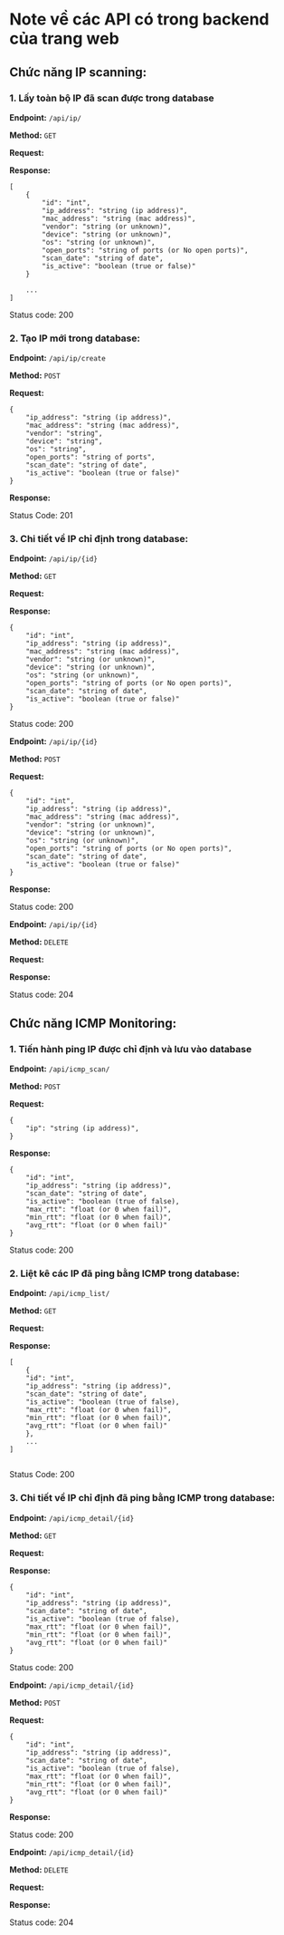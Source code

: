 # Note về các API có trong backend của trang web


## Chức năng IP scanning:

### 1. Lấy toàn bộ IP đã scan được trong database

**Endpoint:** `/api/ip/`

**Method:** `GET`

**Request:**

**Response:**

```
[
    {
        "id": "int",
        "ip_address": "string (ip address)",
        "mac_address": "string (mac address)",
        "vendor": "string (or unknown)",
        "device": "string (or unknown)",
        "os": "string (or unknown)",
        "open_ports": "string of ports (or No open ports)",
        "scan_date": "string of date",
        "is_active": "boolean (true or false)"
    }

    ...
]

```

Status code: 200

### 2. Tạo IP mới trong database:

**Endpoint:** `/api/ip/create`

**Method:** `POST`

**Request:** 
```
{
    "ip_address": "string (ip address)",
    "mac_address": "string (mac address)",
    "vendor": "string",
    "device": "string",
    "os": "string",
    "open_ports": "string of ports",
    "scan_date": "string of date",
    "is_active": "boolean (true or false)"
}
```
**Response:** 

Status Code: 201

### 3. Chi tiết về IP chỉ định trong database:

**Endpoint:** `/api/ip/{id}`

**Method:** `GET`

**Request:** 

**Response:** 

```
{
    "id": "int",
    "ip_address": "string (ip address)",
    "mac_address": "string (mac address)",
    "vendor": "string (or unknown)",
    "device": "string (or unknown)",
    "os": "string (or unknown)",
    "open_ports": "string of ports (or No open ports)",
    "scan_date": "string of date",
    "is_active": "boolean (true or false)"
}

```

Status code: 200 

**Endpoint:** `/api/ip/{id}`

**Method:** `POST`

**Request:** 

```
{
    "id": "int",
    "ip_address": "string (ip address)",
    "mac_address": "string (mac address)",
    "vendor": "string (or unknown)",
    "device": "string (or unknown)",
    "os": "string (or unknown)",
    "open_ports": "string of ports (or No open ports)",
    "scan_date": "string of date",
    "is_active": "boolean (true or false)"
}

```

**Response:** 

Status code: 200


**Endpoint:** `/api/ip/{id}`

**Method:** `DELETE`

**Request:** 

**Response:** 

Status code: 204 

## Chức năng ICMP Monitoring:

### 1. Tiến hành ping IP được chỉ định và lưu vào database

**Endpoint:** `/api/icmp_scan/`

**Method:** `POST`

**Request:**

```
{
    "ip": "string (ip address)",
}
```

**Response:**

```
{
    "id": "int",
    "ip_address": "string (ip address)",
    "scan_date": "string of date",
    "is_active": "boolean (true of false),
    "max_rtt": "float (or 0 when fail)",
    "min_rtt": "float (or 0 when fail)",
    "avg_rtt": "float (or 0 when fail)"
}
```

Status code: 200

### 2. Liệt kê các IP đã ping bằng ICMP trong database:

**Endpoint:** `/api/icmp_list/`

**Method:** `GET`

**Request:** 

**Response:** 

```
[
    {
    "id": "int",
    "ip_address": "string (ip address)",
    "scan_date": "string of date",
    "is_active": "boolean (true of false),
    "max_rtt": "float (or 0 when fail)",
    "min_rtt": "float (or 0 when fail)",
    "avg_rtt": "float (or 0 when fail)"
    },
    ...
]


```
Status Code: 200

### 3. Chi tiết về IP chỉ định đã ping bằng ICMP trong database:

**Endpoint:** `/api/icmp_detail/{id}`

**Method:** `GET`

**Request:** 

**Response:** 

```
{
    "id": "int",
    "ip_address": "string (ip address)",
    "scan_date": "string of date",
    "is_active": "boolean (true of false),
    "max_rtt": "float (or 0 when fail)",
    "min_rtt": "float (or 0 when fail)",
    "avg_rtt": "float (or 0 when fail)"
}
```

Status code: 200 

**Endpoint:** `/api/icmp_detail/{id}`

**Method:** `POST`

**Request:** 

```
{
    "id": "int",
    "ip_address": "string (ip address)",
    "scan_date": "string of date",
    "is_active": "boolean (true of false),
    "max_rtt": "float (or 0 when fail)",
    "min_rtt": "float (or 0 when fail)",
    "avg_rtt": "float (or 0 when fail)"
}

```

**Response:** 

Status code: 200


**Endpoint:** `/api/icmp_detail/{id}`

**Method:** `DELETE`

**Request:** 

**Response:** 

Status code: 204
